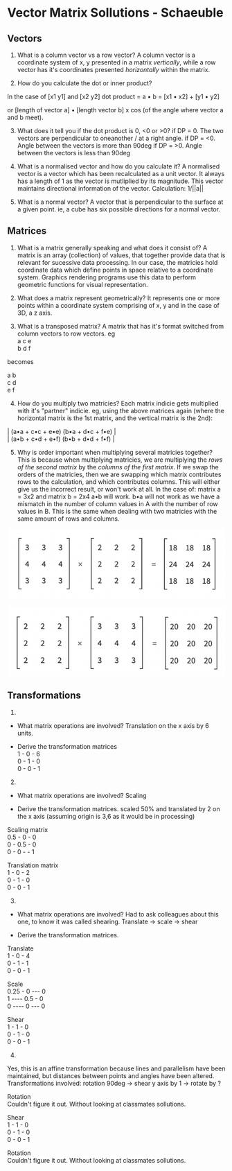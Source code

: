 # Vector Matrix Sollutions - Schaeuble

## Vectors

1. What is a column vector vs a row vector?
A column vector is a coordinate system of x, y presented in a matrix *vertically*, while a row vector has it's coordinates presented *horizontally* within the matrix. 

2. How do you calculate the dot or inner product?

In the case of [x1 y1] and [x2 y2]
dot product = a • b = [x1 • x2] + [y1 • y2]

or [length of vector a] • [length vector b] x cos (of the angle where vector a and b meet).

3. What does it tell you if the dot product is 0, <0 or >0?
if DP = 0. The two vectors are perpendicular to oneanother / at a right angle. 
if DP = <0. Angle between the vectors is more than 90deg
if DP = >0. Angle between the vectors is less than 90deg

4. What is a normalised vector and how do you calculate it?
A normalised vector is a vector which has been recalculated as a unit vector. It always has a length of 1 as the vector is mutliplied by its magnitude. 
This vector maintains directional information of the vector.
Calculation: 1/||a||  

5. What is a normal vector?
A vector that is perpendicular to the surface at a given point.
ie, a cube has six possible directions for a normal vector.

## Matrices
1. What is a matrix generally speaking and what does it consist of?
A matrix is an array (collection) of values, that together provide data that is relevant for sucessive data processing. 
In our case, the matricies hold coordinate data which define points in space relative to a coordinate system. Graphics rendering programs use this data to perform geometric functions for visual representation. 

2. What does a matrix represent geometrically?
It represents one or more points within a coordinate system comprising of x, y and in the case of 3D, a z axis. 

3. What is a transposed matrix?
A matrix that has it's format switched from column vectors to row vectors. 
eg  
a c e  
b d f  

becomes

a b  
c d  
e f

4. How do you multiply two matricies?
Each matrix indicie gets multiplied with it's "partner" indicie. 
eg, using the above matrices again (where the horizontal matrix is the 1st matrix, and the vertical matrix is the 2nd):

| (a•a + c•c + e•e) (b•a + d•c + f•e) |  
| (a•b + c•d + e•f) (b•b + d•d + f•f) |

5. Why is order important when multiplying several matricies together?
This is because when multiplying matricies, we are multiplying the *rows of the second matrix* by the *columns of the first matrix*.
If we swap the orders of the matricies, then we are swapping which matrix contributes rows to the calculation, and which contributes columns. 
This will either give us the incorrect result, or won't work at all.
In the case of: matrix a = 3x2 and matrix b = 2x4
a•b will work. 
b•a will not work as we have a mismatch in the number of column values in A with the number of row values in B.
This is the same when dealing with two matricies with the same amount of rows and columns.  

![](images/axb.png)  

![](images/bxa.png)


## Transformations

1. 
- What matrix operations are involved?
Translation on the x axis by 6 units.

- Derive the transformation matrices  
1 - 0 - 6  
0 - 1 - 0  
0 - 0 - 1  

2. 
- What matrix operations are involved?
Scaling

- Derive the transformation matrices. 
scaled 50% and translated by 2 on the x axis (assuming origin is 3,6 as it would be in processing)

Scaling matrix  
0.5 - 0 - 0  
0 - 0.5 - 0  
0 - 0 - - 1  

Translation matrix  
1 - 0 - 2  
0 - 1 - 0  
0 - 0 - 1  

3. 
- What matrix operations are involved?
Had to ask colleagues about this one, to know it was called shearing. 
Translate -> scale -> shear

- Derive the transformation matrices. 

Translate  
1 - 0 - 4  
0 - 1 - 1  
0 - 0 - 1  

Scale  
0.25 - 0 --- 0  
1 ---- 0.5 - 0  
0 ---- 0 --- 0  

Shear  
1 - 1 - 0  
0 - 1 - 0  
0 - 0 - 1  

4. 
Yes, this is an affine transformation because lines and parallelism have been maintained, but distances between points and angles have been altered. 
Transformations involved: rotation 90deg -> shear y axis by 1 -> rotate by ?

Rotation  
Couldn't figure it out. Without looking at classmates sollutions.

Shear  
1 - 1 - 0  
0 - 1 - 0  
0 - 0 - 1  

Rotation  
Couldn't figure it out. Without looking at classmates sollutions.

